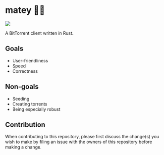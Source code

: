 # matey 🏴‍☠️

![](https://media.tenor.com/images/6f506e607e7d12273c5a21b8eafa3ed4/tenor.gif)

A BitTorrent client written in Rust.

## Goals

- User-friendliness
- Speed
- Correctness

## Non-goals

- Seeding
- Creating torrents
- Being especially robust

## Contribution

When contributing to this repository, please first discuss the change(s) you wish to make by filing an issue with the owners of this repository before making a change.
